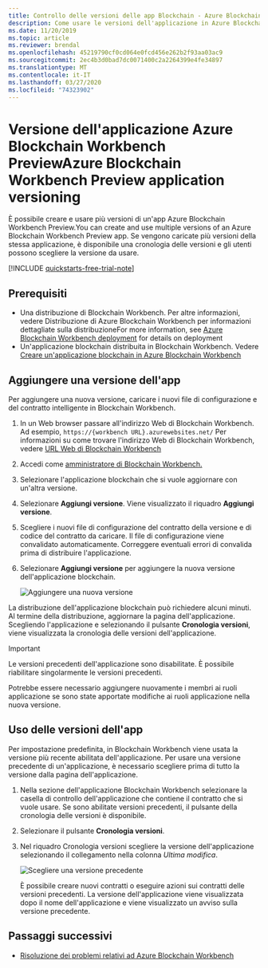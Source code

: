 ```yaml
---
title: Controllo delle versioni delle app Blockchain - Azure Blockchain Workbench
description: Come usare le versioni dell'applicazione in Azure Blockchain Workbench Preview.
ms.date: 11/20/2019
ms.topic: article
ms.reviewer: brendal
ms.openlocfilehash: 45219790cf0cd064e0fcd456e262b2f93aa03ac9
ms.sourcegitcommit: 2ec4b3d0bad7dc0071400c2a2264399e4fe34897
ms.translationtype: MT
ms.contentlocale: it-IT
ms.lasthandoff: 03/27/2020
ms.locfileid: "74323902"
---
```

# <a name="azure-blockchain-workbench-preview-application-versioning"></a>Versione dell'applicazione Azure Blockchain Workbench PreviewAzure Blockchain Workbench Preview application versioning

È possibile creare e usare più versioni di un'app Azure Blockchain Workbench Preview.You can create and use multiple versions of an Azure Blockchain Workbench Preview app. Se vengono caricate più versioni della stessa applicazione, è disponibile una cronologia delle versioni e gli utenti possono scegliere la versione da usare.

[!INCLUDE [quickstarts-free-trial-note](../../../includes/quickstarts-free-trial-note.md)]

## <a name="prerequisites"></a>Prerequisiti

* Una distribuzione di Blockchain Workbench. Per altre informazioni, vedere Distribuzione di Azure Blockchain Workbench per informazioni dettagliate sulla distribuzioneFor more information, see [Azure Blockchain Workbench deployment](deploy.md) for details on deployment
* Un'applicazione blockchain distribuita in Blockchain Workbench. Vedere [Creare un'applicazione blockchain in Azure Blockchain Workbench](create-app.md)

## <a name="add-an-app-version"></a>Aggiungere una versione dell'app

Per aggiungere una nuova versione, caricare i nuovi file di configurazione e del contratto intelligente in Blockchain Workbench.

1. In un Web browser passare all'indirizzo Web di Blockchain Workbench. Ad esempio, `https://{workbench URL}.azurewebsites.net/` Per informazioni su come trovare l'indirizzo Web di Blockchain Workbench, vedere [URL Web di Blockchain Workbench](deploy.md#blockchain-workbench-web-url)
2. Accedi come [amministratore di Blockchain Workbench.](manage-users.md#manage-blockchain-workbench-administrators)
3. Selezionare l'applicazione blockchain che si vuole aggiornare con un'altra versione.
4. Selezionare **Aggiungi versione**. Viene visualizzato il riquadro **Aggiungi versione**.
5. Scegliere i nuovi file di configurazione del contratto della versione e di codice del contratto da caricare. Il file di configurazione viene convalidato automaticamente. Correggere eventuali errori di convalida prima di distribuire l'applicazione.
6. Selezionare **Aggiungi versione** per aggiungere la nuova versione dell'applicazione blockchain.

    ![Aggiungere una nuova versione](media/version-app/add-version.png)

La distribuzione dell'applicazione blockchain può richiedere alcuni minuti. Al termine della distribuzione, aggiornare la pagina dell'applicazione. Scegliendo l'applicazione e selezionando il pulsante **Cronologia versioni**, viene visualizzata la cronologia delle versioni dell'applicazione.

> [!IMPORTANT]
> Le versioni precedenti dell'applicazione sono disabilitate. È possibile riabilitare singolarmente le versioni precedenti.
>
> Potrebbe essere necessario aggiungere nuovamente i membri ai ruoli applicazione se sono state apportate modifiche ai ruoli applicazione nella nuova versione.

## <a name="using-app-versions"></a>Uso delle versioni dell'app

Per impostazione predefinita, in Blockchain Workbench viene usata la versione più recente abilitata dell'applicazione. Per usare una versione precedente di un'applicazione, è necessario scegliere prima di tutto la versione dalla pagina dell'applicazione.

1. Nella sezione dell'applicazione Blockchain Workbench selezionare la casella di controllo dell'applicazione che contiene il contratto che si vuole usare. Se sono abilitate versioni precedenti, il pulsante della cronologia delle versioni è disponibile.
2. Selezionare il pulsante **Cronologia versioni**.
3. Nel riquadro Cronologia versioni scegliere la versione dell'applicazione selezionando il collegamento nella colonna *Ultima modifica*.

    ![Scegliere una versione precedente](media/version-app/use-version.png)

    È possibile creare nuovi contratti o eseguire azioni sui contratti delle versioni precedenti. La versione dell'applicazione viene visualizzata dopo il nome dell'applicazione e viene visualizzato un avviso sulla versione precedente.

## <a name="next-steps"></a>Passaggi successivi

* [Risoluzione dei problemi relativi ad Azure Blockchain Workbench](troubleshooting.md)
